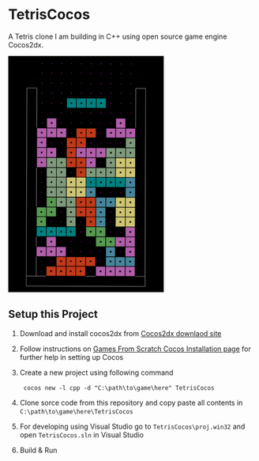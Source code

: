 # TetrisCocos
A Tetris clone I am building in C++ using open source game engine Cocos2dx.

![TetrisCocos screenshot](Screenshots/Screenshot%20(1)-small.png)

Setup this Project
--------------------
1. Download and install cocos2dx from [Cocos2dx downlaod site](http://www.cocos2d-x.org/filedown/cocos2d-x-3.16.zip)
2. Follow instructions on [Games From Scratch Cocos Installation page](http://www.gamefromscratch.com/post/2014/09/29/Cocos2D-x-Tutorial-Series-Installation-Creating-a-Project-and-Hello-World.aspx) for further help in setting up Cocos
3. Create a new project using following command
        
        cocos new -l cpp -d "C:\path\to\game\here" TetrisCocos
        
4. Clone sorce code from this repository and copy paste all contents in `C:\path\to\game\here\TetrisCocos`
        
5. For developing using Visual Studio go to `TetrisCocos\proj.win32` and open `TetrisCocos.sln` in Visual Studio
6. Build & Run
